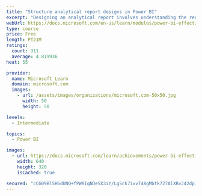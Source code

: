 ```yaml
---
title: "Structure analytical report designs in Power BI"
excerpt: "Designing an analytical report involves understanding the requirements and its audience. However, designing a compelling analytical report requires understanding the automatic and unconscious processes that occur when report consumers comprehend what they see. When you have the knowledge of how to structure and apply report design principles, you can raise the level of your report designs to produce relevant, intuitive, and visually pleasing experiences for your report consumers."
webUrl: https://docs.microsoft.com/en-us/learn/modules/power-bi-effective-structure/
type: course
price: Free
length: PT21M
ratings:
  count: 311
  average: 4.819936
heat: 55

provider:
  name: Microsoft Learn
  domain: microsoft.com
  images:
    - url: /assets/images/organizations/microsoft.com-50x50.jpg
      width: 50
      height: 50

levels:
  - Intermediate

topics:
  - Power BI

images:
  - url: https://docs.microsoft.com/learn/achievements/power-bi-effective-structure-social.png
    width: 640
    height: 320
    isCached: true

secured: "cCG09BlSH6dUNQ+fPW8IqNDeSX3iY/LgSck7ixvT48gMbtk727AlXRvJ42dpItwQ4qsytKY0AzNXfxBd7CeIIJHm0TFQkgdDlhPvoIvnywS93BOm2E6rKc6kHtgbLoJm11VvQSlcKwfZt4y3lq/pM+PQ4Ktn8xQqaSxaHaMzavdziKVaIVFRDLwbGNxfkw26JgY/i7HJEObzNljHxjomgLmrqTG/DXk1bD6sAH6U66N2x2PgQB/b0AJ+vvJdKwGL7trvxv+1Rzea64KcyTlqWzyAH74xVHBu1R/e6qX0ibU7TpgG+9VE/WLvxxh9QGRti42CElF6aPljtwAA50R4GIpZwJL7iveEhVcxR2t929xqJDNKh+8qCUY5W90Naz6Xse7fmgVhDNPro8CLav2qP4Kcxwslyl7p/Mi7DEEsU44=;cXjXqHV6Mf2L6ui/vC/1SQ=="
---
```



